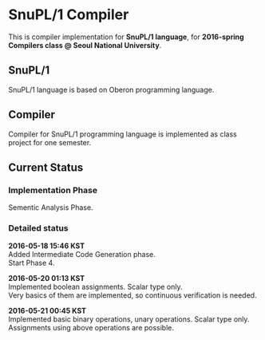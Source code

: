 # SnuPL/1 Compiler
This is compiler implementation for **SnuPL/1 language**,
for **2016-spring Compilers class @ Seoul National University**.

## SnuPL/1
SnuPL/1 language is based on Oberon programming language.  

## Compiler
Compiler for SnuPL/1 programming language is implemented as
class project for one semester.

## Current Status

### Implementation Phase
Sementic Analysis Phase.  
  
### Detailed status
**2016-05-18 15:46 KST**  
Added Intermediate Code Generation phase.  
Start Phase 4.  
  
**2016-05-20 01:13 KST**  
Implemented boolean assignments. Scalar type only.  
Very basics of them are implemented, so continuous verification is needed.  
  
**2016-05-21 00:45 KST**  
Implemented basic binary operations, unary operations. Scalar type only.  
Assignments using above operations are possible.  